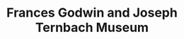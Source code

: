 ---
layout: repo
title: "Frances Godwin and Joseph Ternbach Museum"
id: 20344
permalink: repos/20344/
---